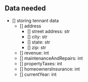 ## Data needed

- [] storing tennant data
    - [] address
        - [] street address: str
        - [] city: str
        - [] state: str
        - [] zip: str
    - [] revenue: int
    - [] maintenanceAndRepairs: int
    - [] propertyTaxes: int
    - [] homeownersInsurance: int
    - [] currentYear: int